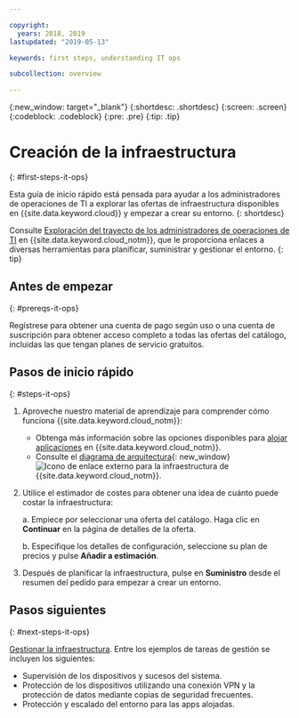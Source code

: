 ```yaml
---

copyright:
  years: 2018, 2019
lastupdated: "2019-05-13"

keywords: first steps, understanding IT ops

subcollection: overview

---
```


{:new_window: target="_blank"}
{:shortdesc: .shortdesc}
{:screen: .screen}
{:codeblock: .codeblock}
{:pre: .pre}
{:tip: .tip}

# Creación de la infraestructura
{: #first-steps-it-ops}

Esta guía de inicio rápido está pensada para ayudar a los administradores de operaciones de TI a explorar las ofertas de infraestructura disponibles en {{site.data.keyword.cloud}} y empezar a crear su entorno.
{: shortdesc}

Consulte [Exploración del trayecto de los administradores de operaciones de TI](/docs/overview?topic=overview-it-ops) en {{site.data.keyword.cloud_notm}}, que le proporciona enlaces a diversas herramientas para planificar, suministrar y gestionar el entorno.
{: tip}

## Antes de empezar
{: #prereqs-it-ops}

Regístrese para obtener una cuenta de pago según uso o una cuenta de suscripción para obtener acceso completo a todas las ofertas del catálogo, incluidas las que tengan planes de servicio gratuitos. 

## Pasos de inicio rápido
{: #steps-it-ops}

1. Aproveche nuestro material de aprendizaje para comprender cómo funciona {{site.data.keyword.cloud_notm}}:
    * Obtenga más información sobre las opciones disponibles para [alojar aplicaciones](/docs/apps/tutorials?topic=creating-apps-hosting) en {{site.data.keyword.cloud_notm}}.
    * Consulte el [diagrama de arquitectura](https://www.ibm.com/cloud/garage/architectures/infrastructure){: new_window} ![Icono de enlace externo](../icons/launch-glyph.svg) para la infraestructura de {{site.data.keyword.cloud_notm}}. 
2. Utilice el estimador de costes para obtener una idea de cuánto puede costar la infraestructura:

    a. Empiece por seleccionar una oferta del catálogo. Haga clic en **Continuar** en la página de detalles de la oferta.
    
    b. Especifique los detalles de configuración, seleccione su plan de precios y pulse **Añadir a estimación**. 
3. Después de planificar la infraestructura, pulse en **Suministro** desde el resumen del pedido para empezar a crear un entorno. 

## Pasos siguientes
{: #next-steps-it-ops}

[Gestionar la infraestructura](/docs/overview?topic=overview-it-ops). Entre los ejemplos de tareas de gestión se incluyen los siguientes: 

  * Supervisión de los dispositivos y sucesos del sistema.
  * Protección de los dispositivos utilizando una conexión VPN y la protección de datos mediante copias de seguridad frecuentes. 
  * Protección y escalado del entorno para las apps alojadas. 

